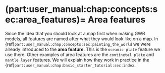 (part:user_manual:chap:concepts:sec:area_features)=
Area features
=============================

Since the idea that you should look at a map first when making GWB models, all features are named after what they would look like on a map. In {ref}`part:user_manual:chap:concepts:sec:painting_the_world` we were already introduced to the **area feature**. This is the `oceanic plate` feature we use there. Other examples of area features are the `continetal plate` and `mantle layer` features. We will explain how they work in practice in the {ref}`part:user_manual:chap:basic_starter_tutorial:sec:index`. 